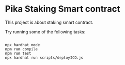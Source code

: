 # Pika Staking Smart contract

This project is about staking smart contract.

Try running some of the following tasks:

```shell

npx hardhat node
npm run compile
npm run test
npx hardhat run scripts/deployICO.js
```
